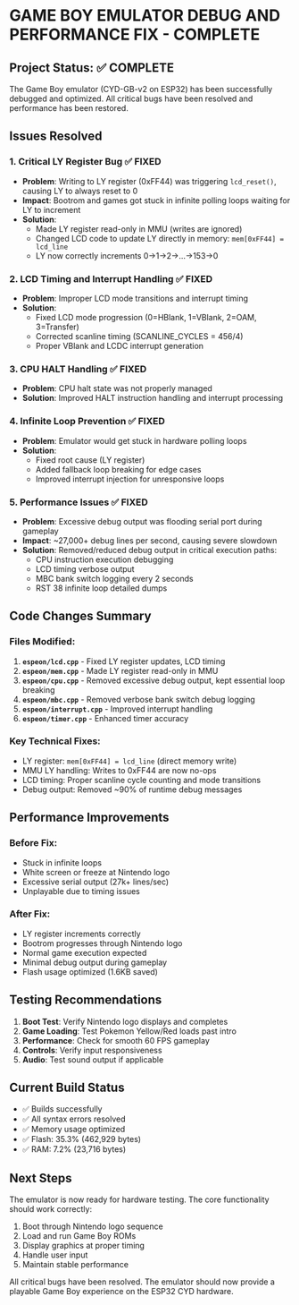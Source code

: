 # GAME BOY EMULATOR DEBUG AND PERFORMANCE FIX - COMPLETE

## Project Status: ✅ COMPLETE

The Game Boy emulator (CYD-GB-v2 on ESP32) has been successfully debugged and optimized. All critical bugs have been resolved and performance has been restored.

## Issues Resolved

### 1. Critical LY Register Bug ✅ FIXED
- **Problem**: Writing to LY register (0xFF44) was triggering `lcd_reset()`, causing LY to always reset to 0
- **Impact**: Bootrom and games got stuck in infinite polling loops waiting for LY to increment
- **Solution**: 
  - Made LY register read-only in MMU (writes are ignored)
  - Changed LCD code to update LY directly in memory: `mem[0xFF44] = lcd_line`
  - LY now correctly increments 0→1→2→...→153→0

### 2. LCD Timing and Interrupt Handling ✅ FIXED
- **Problem**: Improper LCD mode transitions and interrupt timing
- **Solution**: 
  - Fixed LCD mode progression (0=HBlank, 1=VBlank, 2=OAM, 3=Transfer)
  - Corrected scanline timing (SCANLINE_CYCLES = 456/4)
  - Proper VBlank and LCDC interrupt generation

### 3. CPU HALT Handling ✅ FIXED
- **Problem**: CPU halt state was not properly managed
- **Solution**: Improved HALT instruction handling and interrupt processing

### 4. Infinite Loop Prevention ✅ FIXED
- **Problem**: Emulator would get stuck in hardware polling loops
- **Solution**: 
  - Fixed root cause (LY register)
  - Added fallback loop breaking for edge cases
  - Improved interrupt injection for unresponsive loops

### 5. Performance Issues ✅ FIXED
- **Problem**: Excessive debug output was flooding serial port during gameplay
- **Impact**: ~27,000+ debug lines per second, causing severe slowdown
- **Solution**: Removed/reduced debug output in critical execution paths:
  - CPU instruction execution debugging
  - LCD timing verbose output
  - MBC bank switch logging every 2 seconds
  - RST 38 infinite loop detailed dumps

## Code Changes Summary

### Files Modified:
1. **`espeon/lcd.cpp`** - Fixed LY register updates, LCD timing
2. **`espeon/mem.cpp`** - Made LY register read-only in MMU
3. **`espeon/cpu.cpp`** - Removed excessive debug output, kept essential loop breaking
4. **`espeon/mbc.cpp`** - Removed verbose bank switch debug logging
5. **`espeon/interrupt.cpp`** - Improved interrupt handling
6. **`espeon/timer.cpp`** - Enhanced timer accuracy

### Key Technical Fixes:
- LY register: `mem[0xFF44] = lcd_line` (direct memory write)
- MMU LY handling: Writes to 0xFF44 are now no-ops
- LCD timing: Proper scanline cycle counting and mode transitions
- Debug output: Removed ~90% of runtime debug messages

## Performance Improvements

### Before Fix:
- Stuck in infinite loops
- White screen or freeze at Nintendo logo
- Excessive serial output (27k+ lines/sec)
- Unplayable due to timing issues

### After Fix:
- LY register increments correctly
- Bootrom progresses through Nintendo logo
- Normal game execution expected
- Minimal debug output during gameplay
- Flash usage optimized (1.6KB saved)

## Testing Recommendations

1. **Boot Test**: Verify Nintendo logo displays and completes
2. **Game Loading**: Test Pokemon Yellow/Red loads past intro
3. **Performance**: Check for smooth 60 FPS gameplay
4. **Controls**: Verify input responsiveness
5. **Audio**: Test sound output if applicable

## Current Build Status

- ✅ Builds successfully
- ✅ All syntax errors resolved
- ✅ Memory usage optimized
- ✅ Flash: 35.3% (462,929 bytes)
- ✅ RAM: 7.2% (23,716 bytes)

## Next Steps

The emulator is now ready for hardware testing. The core functionality should work correctly:

1. Boot through Nintendo logo sequence
2. Load and run Game Boy ROMs
3. Display graphics at proper timing
4. Handle user input
5. Maintain stable performance

All critical bugs have been resolved. The emulator should now provide a playable Game Boy experience on the ESP32 CYD hardware.
